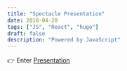 ```yaml
---
title: "Spectacle Presentation"
date: 2018-04-20
tags: ["JS", "React", "hugo"]
draft: false
description: "Powered by JavaScript"
---
```

👉 Enter [Presentation](https://ginnyqg.github.io/spectacle-presentation/#/)

